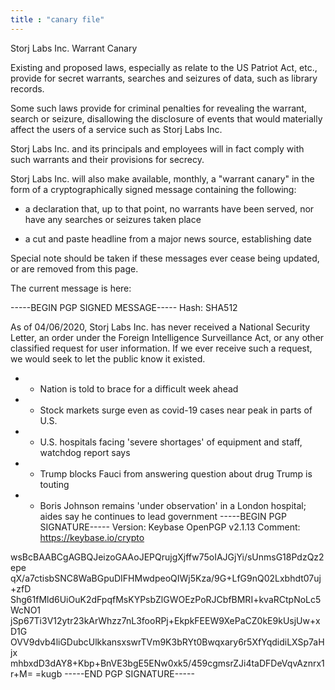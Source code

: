 ```yaml
---
title : "canary file"
---
```


Storj Labs Inc. Warrant Canary

Existing and proposed laws, especially as relate to the US Patriot Act, etc., provide for secret warrants,
searches and seizures of data, such as library records.

Some such laws provide for criminal penalties for revealing the warrant, search or seizure, disallowing the
disclosure of events that would materially affect the users of a service such as Storj Labs Inc.

Storj Labs Inc. and its principals and employees will in fact comply with such warrants and their provisions
for secrecy.

Storj Labs Inc. will also make available, monthly, a "warrant canary" in the form of a cryptographically signed
message containing the following:

- a declaration that, up to that point, no warrants have been served, nor have any searches or seizures
  taken place

- a cut and paste headline from a major news source, establishing date

Special note should be taken if these messages ever cease being updated, or are removed from this page.

The current message is here:

-----BEGIN PGP SIGNED MESSAGE-----
Hash: SHA512

As of 04/06/2020, Storj Labs Inc. has never received a National Security Letter, an order under the Foreign Intelligence
 Surveillance Act, or any other classified request for user information. If we ever receive such a request, we would
 seek to let the public know it existed.
 
- - Nation is told to brace for a difficult week ahead
- - Stock markets surge even as covid-19 cases near peak in parts of U.S.
- - U.S. hospitals facing 'severe shortages' of equipment and staff, watchdog report says
- - Trump blocks Fauci from answering question about drug Trump is touting
- - Boris Johnson remains 'under observation' in a London hospital; aides say he continues to lead government
-----BEGIN PGP SIGNATURE-----
Version: Keybase OpenPGP v2.1.13
Comment: https://keybase.io/crypto

wsBcBAABCgAGBQJeizoGAAoJEPQrujgXjffw75oIAJGjYi/sUnmsG18PdzQz2epe
qX/a7ctisbSNC8WaBGpuDIFHMwdpeoQIWj5Kza/9G+LfG9nQ02Lxbhdt07uj+zfD
Shg61fMld6UiOuK2dFpqfMsKYPsbZlGWOEzPoRJCbfBMRI+kvaRCtpNoLc5WcNO1
jSp67Ti3V12ytr23kArWhzz7nL3fooRPj+EkpkFEEW9XePaCZ0kE9kUsjUw+xD1G
OVV9dvb4liGDubcUlkkansxswrTVm9K3bRYt0Bwqxary6r5XfYqdidiLXSp7aHjx
mhbxdD3dAY8+Kbp+BnVE3bgE5ENw0xk5/459cgmsrZJi4taDFDeVqvAznrx1r+M=
=kugb
-----END PGP SIGNATURE-----
